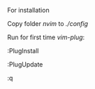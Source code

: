 For installation

Copy folder *nvim* to *./config*

Run for first time *vim-plug*:

:PlugInstall

:PlugUpdate

:q
